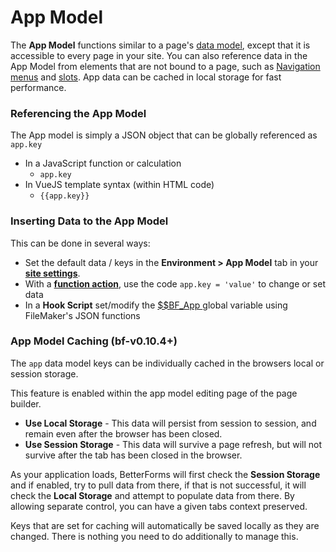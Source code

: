 # App Model

The **App Model** functions similar to a page's [data model](../form-settings/data-model.md), except that it is accessible to every page in your site. You can also reference data in the App Model from elements that are not bound to a page, such as [Navigation menus](navigationoverview.md#custom-navigation-menus) and [slots](slots-code-injection.md). App data can be cached in local storage for fast performance.

### Referencing the App Model

The App model is simply a JSON object that can be globally referenced as `app.key`

* In a JavaScript function or calculation
  * `app.key`
* In VueJS template syntax \(within HTML code\)
  * `{{app.key}}`

### Inserting Data to the App Model

This can be done in several ways:

* Set the default data / keys in the **Environment &gt; App Model** tab in your [**site settings**](./).
* With a [**function action**](../actions-processor/actions_overview/function-1.md), use the code `app.key = 'value'` to change or set data
* In a **Hook Script** set/modify the [$$BF\_App ](../hooksoverview/filemaker-globals/usdusdbf_app.md)global variable using FileMaker's JSON functions

### App Model Caching \(bf-v0.10.4+\)

The `app` data model keys can be individually cached in the browsers local or session storage.

This feature is enabled within the app model editing page of the page builder.

* **Use Local Storage** - This data will persist from session to session, and remain even after the browser has been closed.
* **Use Session Storage** - This data will survive a page refresh, but will not survive after the tab has been closed in the browser.

As your application loads, BetterForms will first check the **Session Storage** and if enabled, try to pull data from there, if that is not successful, it will check the **Local Storage** and attempt to populate data from there. By allowing separate control, you can have a given tabs context preserved.

Keys that are set for caching will automatically be saved locally as they are changed. There is nothing you need to do additionally to manage this.

